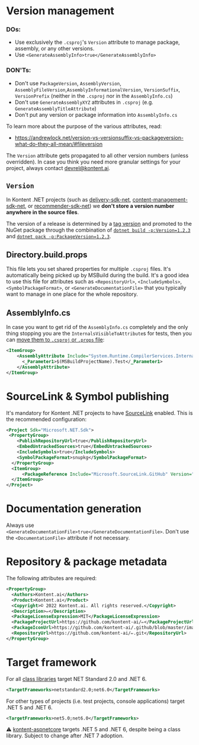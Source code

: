# Version management

### DOs:
- Use exclusively the `.csproj`'s `Version` attribute to manage package, assembly, or any other versions.
- Use `<GenerateAssemblyInfo>true</GenerateAssemblyInfo>`

### DON'Ts:
- Don't use `PackageVersion`, `AssemblyVersion`, `AssemblyFileVersion`,`AssemblyInformationalVersion`, `VersionSuffix`, `VersionPrefix` (neither in the `.csproj` nor in the `AssemblyInfo.cs`)
- Don't use `GenerateAssemblyXYZ` attributes in `.csproj` (e.g. `GenerateAssemblyTitleAttribute`)
- Don't put any version or package information into `AssemblyInfo.cs`

To learn more about the purpose of the various attributes, read:
- https://andrewlock.net/version-vs-versionsuffix-vs-packageversion-what-do-they-all-mean/#fileversion

The `Version` attribute gets propagated to all other version numbers (unless overridden). In case you think you need more granular settings for your project, always contact devrel@kontent.ai.

## `Version`
In Kontent .NET projects (such as [delivery-sdk-net](https://github.com/kontent-ai/delivery-sdk-net), [content-management-sdk-net](https://github.com/kontent-ai/content-management-sdk-net), or [recommender-sdk-net](https://github.com/kontent-ai/recommender-sdk-net)) we **don't store a version number anywhere in the source files**.

The version of a release is determined by a [tag version](https://help.github.com/en/articles/creating-releases) and promoted to the NuGet package through the combination of [`dotnet build -p:Version=1.2.3`](https://docs.microsoft.com/en-us/dotnet/core/tools/dotnet-build) and [`dotnet pack -p:PackageVersion=1.2.3`](https://docs.microsoft.com/en-us/dotnet/core/tools/dotnet-pack).

## Directory.build.props
This file lets you set shared properties for multiple `.csproj` files. It's automatically being picked up by MSBuild during the build. It's a good idea to use this file for attributes such as `<RepositoryUrl>`, `<IncludeSymbols>`, `<SymbolPackageFormat>`, or `<GenerateDocumentationFile>` that you typically want to manage in one place for the whole repository.

## AssemblyInfo.cs

In case you want to get rid of the `AssemblyInfo.cs` completely and the only thing stopping you are the `InternalsVisibleToAttribute`s for tests, then you can [move them to `.csproj` or `.props` file](https://stackoverflow.com/a/49978185/1332034):

```xml
<ItemGroup>
    <AssemblyAttribute Include="System.Runtime.CompilerServices.InternalsVisibleTo">
      <_Parameter1>$(MSBuildProjectName).Test</_Parameter1>
    </AssemblyAttribute>
</ItemGroup>
```

# SourceLink & Symbol publishing
It's mandatory for Kontent .NET projects to have [SourceLink](https://github.com/dotnet/sourcelink/) enabled. This is the recommended configuration:

```xml
<Project Sdk="Microsoft.NET.Sdk">
 <PropertyGroup>
    <PublishRepositoryUrl>true</PublishRepositoryUrl>
    <EmbedUntrackedSources>true</EmbedUntrackedSources>
    <IncludeSymbols>true</IncludeSymbols>
    <SymbolPackageFormat>snupkg</SymbolPackageFormat>
  </PropertyGroup>
  <ItemGroup>
      <PackageReference Include="Microsoft.SourceLink.GitHub" Version="1.0.0-*" PrivateAssets="All"/>
  </ItemGroup>
</Project>
```

# Documentation generation
Always use `<GenerateDocumentationFile>true</GenerateDocumentationFile>`. Don't use the `<DocumentationFile>` attribute if not necessary.

# Repository & package metadata
The following attributes are required:
```xml
<PropertyGroup>
  <Authors>Kontent.ai</Authors>
  <Product>Kontent.ai</Product>
  <Copyright>© 2022 Kontent.ai. All rights reserved.</Copyright>
  <Description>✏️</Description>
  <PackageLicenseExpression>MIT</PackageLicenseExpression>
  <PackageProjectUrl>https://github.com/kontent-ai/✏️</PackageProjectUrl>
  <PackageIconUrl>https://github.com/kontent-ai/.github/blob/master/images/logo_nuget.png?raw=true</PackageIconUrl>
  <RepositoryUrl>https://github.com/kontent-ai/✏️.git</RepositoryUrl>
</PropertyGroup>
```

# Target framework

For all [class libraries](https://docs.microsoft.com/en-us/dotnet/standard/class-libraries) target NET Standard 2.0 and .NET 6.

```xml
<TargetFrameworks>netstandard2.0;net6.0</TargetFrameworks>
```

For other types of projects (i.e. test projects, console applications) target .NET 5 and .NET 6.

```xml
<TargetFrameworks>net5.0;net6.0</TargetFrameworks>
```

:warning: [kontent-aspnetcore](https://github.com/kontent-ai/kontent-aspnetcore) targets .NET 5 and .NET 6, despite being a class library. Subject to change after .NET 7 adoption.

